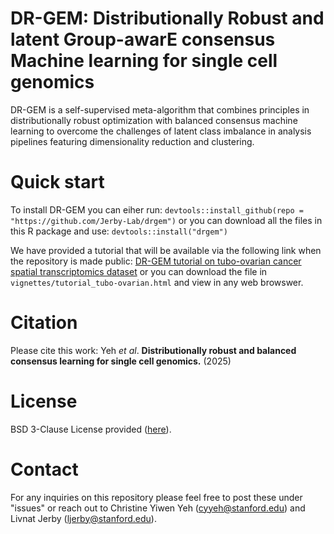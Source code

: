 # DR-GEM: Distributionally Robust and latent Group-awarE consensus Machine learning for single cell genomics

DR-GEM is a  self-supervised meta-algorithm that combines principles in distributionally robust optimization with balanced consensus machine learning to overcome the challenges of latent class imbalance in analysis pipelines featuring dimensionality reduction and clustering.

# **Quick start**

To install DR-GEM you can eiher run: 
`devtools::install_github(repo = "https://github.com/Jerby-Lab/drgem")` or you can download all the files in this R package and use: 
`devtools::install("drgem")`

We have provided a tutorial that will be available via the following link when the repository is made public:
[DR-GEM tutorial on tubo-ovarian cancer spatial transcriptomics dataset](https://htmlpreview.github.io/?https://github.com/Jerby-Lab/drgem/blob/main/vignettes/tutorial_tubo-ovarian.html) or you can download the file in `vignettes/tutorial_tubo-ovarian.html` and view in any web browswer. 

# **Citation**
Please cite this work: Yeh _et al_. **Distributionally robust and balanced consensus learning for single cell genomics.** (2025)

# **License** 

BSD 3-Clause License provided ([here](https://github.com/Jerby-Lab/drgem/blob/main/LICENSE)).

# **Contact**

For any inquiries on this repository please feel free to post these under "issues" or reach out to Christine Yiwen Yeh ([cyyeh@stanford.edu](cyyeh@stanford.edu)) and Livnat Jerby ([ljerby@stanford.edu](ljerby@stanford.edu)).
